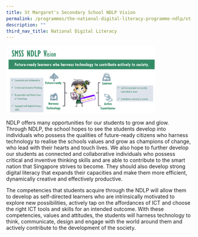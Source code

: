 ```yaml
---
title: St Margaret's Secondary School NDLP Vision
permalink: /programmes/the-national-digital-literacy-programme-ndlp/st-margarets-secondary-school-ndlp-vision/
description: ""
third_nav_title: National Digital Literacy
---
```

<img style="width:80%" src="/images/SMSS%20NDLP%20Vision.png"/>

NDLP offers many opportunities for our students to grow and glow.  Through NDLP, the school hopes to see the students develop into individuals who possess the qualities of future-ready citizens who harness technology to realise the schools values and grow as champions of change, who lead with their hearts and touch lives. We also hope to further develop our students as connected and collaborative individuals who possess critical and inventive thinking skills and are able to contribute to the smart nation that Singapore strives to become. They should also develop strong digital literacy that expands their capacities and make them more efficient, dynamically creative and effectively productive. 

The competencies that students acquire through the NDLP will allow them to develop as self-directed learners who are intrinsically motivated to explore new possibilities, actively tap on the affordances of ICT and choose the right ICT tools and skills for an intended outcome. With these competencies, values and attitudes, the students will harness technology to think, communicate, design and engage with the world around them and actively contribute to the development of the society.